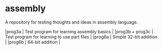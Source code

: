 # assembly
A repository for testing thoughts and ideas in assembly language.

|prog3a            |   Test program for learning assembly basics    |
|prog3b + prog3c   |   Test program for learning to use part files  |
|prog6a            |   Simple 32-bit addition                       |
|prog6b            |   64-bit addition                              |

